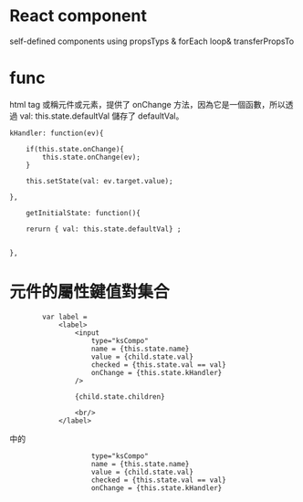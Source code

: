 # React component
self-defined components using propsTyps &amp; forEach loop&amp; transferPropsTo


# func


html tag 或稱元件或元素，提供了 onChange 方法，因為它是一個函數，所以透過 val: this.state.defaultVal 儲存了 defaultVal。

    kHandler: function(ev){

        if(this.state.onChange){
            this.state.onChange(ev);
        }

        this.setState(val: ev.target.value);

    },
    
        getInitialState: function(){

        rerurn { val: this.state.defaultVal} ;


    }, 
    
# 元件的屬性鍵值對集合

            var label = 
                <label>
                    <input
                        type="ksCompo"
                        name = {this.state.name}
                        value = {child.state.val}
                        checked = {this.state.val == val}
                        onChange = {this.state.kHandler}
                    />
                    
                    {child.state.children}         

                    <br/>
                </label>
    
  
  中的
  
                        type="ksCompo"
                        name = {this.state.name}
                        value = {child.state.val}
                        checked = {this.state.val == val}
                        onChange = {this.state.kHandler}
    
    
 
